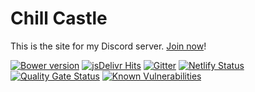# Chill Castle

This is the site for my Discord server. [Join now](https://dsc.gg/chillcastle)!

[![Bower version](https://badge.fury.io/bo/foundation-sites.svg)](https://badge.fury.io/bo/chillcastle)
[![jsDelivr Hits](https://data.jsdelivr.com/v1/package/npm/chillcastle/badge?style=rounded)](https://www.jsdelivr.com/package/npm/chillcastle)
[![Gitter](https://badges.gitter.im/Join%20Chat.svg)](https://gitter.im/zurb/chillcastleutm_source=badge&utm_medium=badge&utm_campaign=pr-badge)
[![Netlify Status](https://api.netlify.com/api/v1/badges/da72b0f9-3d51-4d50-951e-6bbf5fe88601/deploy-status)](https://app.netlify.com/sites/chillcastle/deploys)
[![Quality Gate Status](https://sonarcloud.io/api/project_badges/measure?project=foundation_foundation-sites&metric=alert_status)](https://sonarcloud.io/dashboard?id=davidcavallaro_chillcastle)
[![Known Vulnerabilities](https://snyk.io/test/github/DavidCavallaro/chillcastle/badge.svg)](https://snyk.io/test/github/DavidCavallaro/chillcastle)
